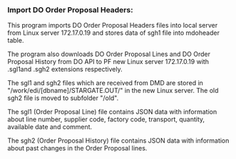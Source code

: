 ### Import DO Order Proposal Headers:

This program imports DO Order Proposal Headers files into local server from Linux server 172.17.0.19 and stores data of sgh1 file into mdoheader table.

The program also downloads DO Order Proposal Lines and DO Order Proposal History from DO API to PF new Linux server 172.17.0.19 with .sgl1and .sgh2 extensions respectively.

 The sgl1 and sgh2 files which are received from DMD are stored in "/work/edi/\[dbname\]/STARGATE.OUT/" in the new Linux server. The old sgh2 file is moved to subfolder "/old".

 The sgl1 \(Order Proposal Line\) file contains JSON data with information about line number, supplier code, factory code, transport, quantity, available date and comment.

 The sgh2 \(Order Proposal History\) file contains JSON data with information about past changes in the Order Proposal lines.

 

